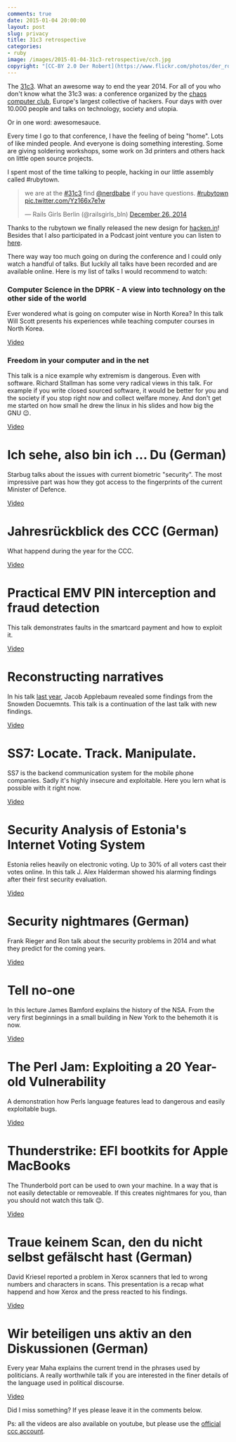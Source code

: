 ```yaml
---
comments: true
date: 2015-01-04 20:00:00
layout: post
slug: privacy
title: 31c3 retrospective
categories:
- ruby
image: /images/2015-01-04-31c3-retrospective/cch.jpg
copyright: "[CC-BY 2.0 Der Robert](https://www.flickr.com/photos/der_robert/16112469081)"
---
```


The [31c3](https://events.ccc.de/congress/2014/wiki/Main_Page). What an awesome
way to end the year 2014. For all of you who don't know what the 31c3 was: a
conference organized by the [chaos computer club](http://www.ccc.de), Europe's
largest collective of hackers. Four days with over 10.000 people and talks on
technology, society and utopia.

Or in one word: awesomesauce.

Every time I go to that conference, I have the feeling of being "home". Lots of like minded
people. And everyone is doing something interesting. Some are giving soldering workshops,
some work on 3d printers and others hack on little open source projects.

I spent most of the time talking to people, hacking in our little assembly called \#rubytown.

<blockquote class="twitter-tweet" lang="en"><p>we are at the <a href="https://twitter.com/hashtag/31c3?src=hash">#31c3</a> find <a href="https://twitter.com/nerdbabe">@nerdbabe</a> if you have questions. <a href="https://twitter.com/hashtag/rubytown?src=hash">#rubytown</a> <a href="http://t.co/Yz166x7e1w">pic.twitter.com/Yz166x7e1w</a></p>&mdash; Rails Girls Berlin (@railsgirls_bln) <a href="https://twitter.com/railsgirls_bln/status/548602585880735744">December 26, 2014</a></blockquote>
<script async src="//platform.twitter.com/widgets.js" charset="utf-8"></script>

Thanks to the rubytown we finally released the new design for [hacken.in](http://hacken.in)!
Besides that I also participated in a Podcast joint venture you can listen to [here](http://geekstammtisch.de/#GST036).

There way way too much going on during the conference and I could only watch a
handful of talks.  But luckily all talks have been recorded and are available
online. Here is my list of talks I would recommend to watch:

### Computer Science in the DPRK - A view into technology on the other side of the world

Ever wondered what is going on computer wise in North Korea? In
this talk Will Scott presents his experiences while teaching computer
courses in North Korea.

[Video](http://media.ccc.de/browse/congress/2014/31c3_-_6253_-_en_-_saal_2_-_201412292115_-_computer_science_in_the_dprk_-_will_scott.html)

### Freedom in your computer and in the net

This talk is a nice example why extremism is dangerous. Even with software. Richard Stallman has
some very radical views in this talk. For example if you write closed sourced software, it would be
better for you and the society if you stop right now and collect welfare money. And don't get
me started on how small he drew the linux in his slides and how big the GNU :wink:.

[Video](http://media.ccc.de/browse/congress/2014/31c3_-_6123_-_en_-_saal_1_-_201412291130_-_freedom_in_your_computer_and_in_the_net_-_richard_stallman.html)

# Ich sehe, also bin ich ... Du (German)

Starbug talks about the issues with current biometric "security". The most impressive part was how
they got access to the fingerprints of the current Minister of Defence.

[Video](http://media.ccc.de/browse/congress/2014/31c3_-_6450_-_de_-_saal_1_-_201412272030_-_ich_sehe_also_bin_ich_du_-_starbug.html)

# Jahresrückblick des CCC (German)

What happend during the year for the CCC.

[Video](http://media.ccc.de/browse/congress/2014/31c3_-_6583_-_de_-_saal_1_-_201412291245_-_jahresruckblick_des_ccc_-_frank_rieger_-_erdgeist_-_linus_neumann_-_heckpiet_-_constanze_kurz.html)

# Practical EMV PIN interception and fraud detection

This talk demonstrates faults in the smartcard payment and how to exploit it.

[Video](http://media.ccc.de/browse/congress/2014/31c3_-_6120_-_en_-_saal_1_-_201412271600_-_practical_emv_pin_interception_and_fraud_detection_-_andrea_barisani.html)

# Reconstructing narratives

In his talk [last year](http://media.ccc.de/browse/congress/2013/30C3_-_5713_-_en_-_saal_2_-_201312301130_-_to_protect_and_infect_part_2_-_jacob.html),
Jacob Applebaum revealed some findings from the Snowden Docuemnts. This talk is a continuation
of the last talk with new findings.

[Video](http://media.ccc.de/browse/congress/2014/31c3_-_6258_-_en_-_saal_1_-_201412282030_-_reconstructing_narratives_-_jacob_-_laura_poitras.html)

# SS7: Locate. Track. Manipulate.

SS7 is the backend communication system for the mobile phone companies. Sadly it's highly
insecure and exploitable. Here you lern what is possible with it right now.

[Video](http://media.ccc.de/browse/congress/2014/31c3_-_6531_-_en_-_saal_6_-_201412272300_-_ss7map_mapping_vulnerability_of_the_international_mobile_roaming_infrastructure_-_laurent_ghigonis_-_alexandre_de_oliveira.html)

# Security Analysis of Estonia's Internet Voting System

Estonia relies heavily on electronic voting. Up to 30% of all voters cast their
votes online. In this talk J. Alex Halderman showed his alarming findings after
their first security evaluation.

[Video](http://media.ccc.de/browse/congress/2014/31c3_-_6344_-_en_-_saal_1_-_201412281400_-_security_analysis_of_estonia_s_internet_voting_system_-_j_alex_halderman.html)

# Security nightmares (German)

Frank Rieger and Ron talk about the security problems in 2014 and what they predict for the coming
years.

[Video](http://media.ccc.de/browse/congress/2014/31c3_-_6572_-_de_-_saal_1_-_201412301715_-_security_nightmares_-_frank_-_ron.html)

# Tell no-one

In this lecture James Bamford explains the history of the NSA. From the very
first beginnings in a small building in New York to the behemoth it is now.

[Video](http://media.ccc.de/browse/congress/2014/31c3_-_6600_-_en_-_saal_2_-_201412281245_-_tell_no-one_-_james_bamford.html)

# The Perl Jam: Exploiting a 20 Year-old Vulnerability

A demonstration how Perls language features lead to dangerous and easily
exploitable bugs.

[Video](http://media.ccc.de/browse/congress/2014/31c3_-_6243_-_en_-_saal_1_-_201412292200_-_the_perl_jam_exploiting_a_20_year-old_vulnerability_-_netanel_rubin.html)

# Thunderstrike: EFI bootkits for Apple MacBooks

The Thunderbold port can be used to own your machine. In a way that is not easily detectable
or removeable. If this creates nightmares for you, than you should not watch this talk :wink:.

[Video](http://media.ccc.de/browse/congress/2014/31c3_-_6128_-_en_-_saal_1_-_201412291830_-_thunderstrike_efi_bootkits_for_apple_macbooks_-_trammell_hudson.html)

# Traue keinem Scan, den du nicht selbst gefälscht hast (German)

David Kriesel reported a problem in Xerox scanners that led to wrong numbers and characters
in scans. This presentation is a recap what happend and how Xerox and the press reacted
to his findings.

[Video](http://media.ccc.de/browse/congress/2014/31c3_-_6558_-_de_-_saal_g_-_201412282300_-_traue_keinem_scan_den_du_nicht_selbst_gefalscht_hast_-_david_kriesel.html)

# Wir beteiligen uns aktiv an den Diskussionen (German)

Every year Maha explains the current trend in the phrases used by politicians. A really worthwhile
talk if you are interested in the finer details of the language used in political discourse.

[Video](http://media.ccc.de/browse/congress/2014/31c3_-_6264_-_de_-_saal_1_-_201412271245_-_wir_beteiligen_uns_aktiv_an_den_diskussionen_-_martin_haase_maha.html)

Did I miss something? If yes please leave it in the comments below.

Ps: all the videos are also available on youtube, but please use the [official ccc account](https://www.youtube.com/user/mediacccde).
